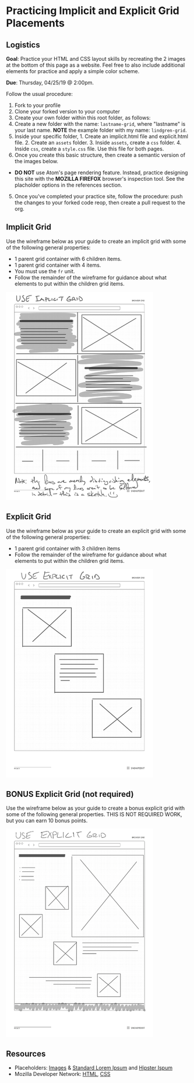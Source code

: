 # Practicing Implicit and Explicit Grid Placements

## Logistics

**Goal**: Practice your HTML and CSS layout skills by recreating the 2 images at the bottom of this page as a website. Feel free to also include additional elements for practice and apply a simple color scheme.

**Due**: Thursday, 04/25/19 @ 2:00pm.

Follow the usual procedure:

1. Fork to your profile
2. Clone your forked version to your computer
3. Create your own folder within this root folder, as follows:
  1. Create a new folder with the name: <code>lastname-grid</code>, where "lastname" is your last name. **NOTE** the example folder with my name: <code>lindgren-grid</code>.
  2. Inside your specific folder,
    1. Create an implicit.html file and explicit.html file.
    2. Create an <code>assets</code> folder.
    3. Inside <code>assets</code>, create a <code>css</code> folder.
    4. Inside <code>css</code>, create a <code>style.css</code> file. Use this file for both pages.
4. Once you create this basic structure, then create a semantic version of the images below.
  - **DO NOT** use Atom's page rendering feature. Instead, practice designing this site with the **MOZILLA FIREFOX** browser's inspection tool. See the placholder options in the references section.
5. Once you've completed your practice site, follow the procedure: push the changes to your forked code reop, then create a pull request to the org.

## Implicit Grid

Use the wireframe below as your guide to create an implicit grid with some of the following general properties:

- 1 parent grid container with 6 children items.
- 1 parent grid container with 4 items.
- You must use the <code>fr</code> unit.
- Follow the remainder of the wireframe for guidance about what elements to put within the children grid items.

<img style="width:80%" src="images/implicit-grid-1.png" alt="Wireframe offered as viable design practice for an implicit grid." />

## Explicit Grid

Use the wireframe below as your guide to create an explicit grid with some of the following general properties:

- 1 parent grid container with 3 children items
- Follow the remainder of the wireframe for guidance about what elements to put within the children grid items.

<img style="width:80%" src="images/explicit-grid-2.png" alt="Wireframe offered as viable design practice for an explicit grid." />

## BONUS Explicit Grid (not required)

Use the wireframe below as your guide to create a bonus explicit grid with some of the following general properties. THIS IS NOT REQUIRED WORK, but you can earn 10 bonus points.

<img style="width:80%" src="images/explicit-grid-1.png" alt="Wireframe offered as viable design practice for an explicit grid." />

## Resources

- Placeholders: <a href="https://placeholder.com/" target="_blank">Images</a> &amp; <a href="https://placeholder.com/text/lorem-ipsum/" target="_blank">Standard Lorem Ipsum</a> and <a href="https://hipsum.co/" target="_blank">Hipster Ispum</a>
- Mozilla Developer Network: <a href="https://developer.mozilla.org/en-US/docs/Web/HTML" target="_blank">HTML</a>, <a href="https://developer.mozilla.org/en-US/docs/Web/CSS" target="_blank">CSS</a>
